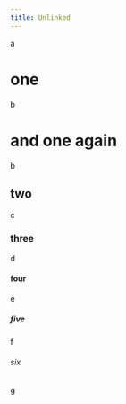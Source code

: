 ```yaml
---
title: Unlinked
---
```


a

# one

b

# and one again

b

## two

c

### three

d

#### four

e

##### five

f

###### six

g
